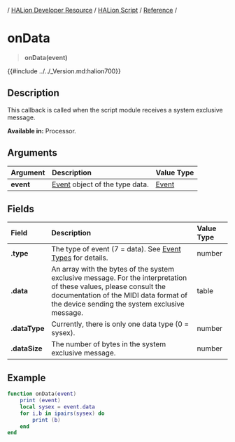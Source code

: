 / [HALion Developer Resource](../../HALion-Developer-Resource.md) / [HALion Script](./HALion-Script.md) / [Reference](./Reference.md) /

# onData

>**onData(event)**

{{#include ../../_Version.md:halion700}}

## Description

This callback is called when the script module receives a system exclusive message.

**Available in:** Processor.

## Arguments

|Argument|Description|Value Type|
|:-|:-|:-|
|**event**|[Event](./Event.md) object of the type data.|[Event](./Event.md)|

## Fields

|Field|Description|Value Type|
|:-|:-|:-|
|**.type**|The type of event (7 = data). See [Event Types](./Event-Types.md) for details.|number|
|**.data**|An array with the bytes of the system exclusive message. For the interpretation of these values, please consult the documentation of the MIDI data format of the device sending the system exclusive message.|table|
|**.dataType**|Currently, there is only one data type (0 = sysex).|number|
|**.dataSize**|The number of bytes in the system exclusive message.|number|

## Example

```lua
function onData(event)
	print (event)
	local sysex = event.data
	for i,b in ipairs(sysex) do
		print (b)
	end
end
```
